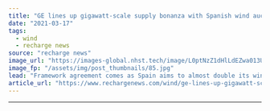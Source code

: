 ```yaml
---
title: "GE lines up gigawatt-scale supply bonanza with Spanish wind auction winner"
date: "2021-03-17"
tags: 
  - wind
  - recharge news
source: "recharge news"
image_url: "https://images-global.nhst.tech/image/L0ptNzZ1dHlLdEZwa013UGJYeHBXaVZMYWs1d1E1YjFUV0NidXo1OWlPRT0=/nhst/binary/c2a1ab158fdf4edf465bd819d9d76c9a"
image_fp: "/assets/img/post_thumbnails/85.jpg"
lead: "Framework agreement comes as Spain aims to almost double its wind capacity this decade to 50GW"
article_url: "https://www.rechargenews.com/wind/ge-lines-up-gigawatt-scale-supply-bonanza-with-spanish-wind-auction-winner/2-1-982622"
---
```


---
